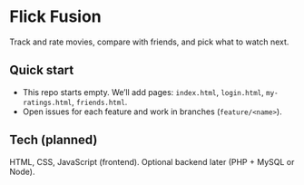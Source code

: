 # Flick Fusion

Track and rate movies, compare with friends, and pick what to watch next.

## Quick start
- This repo starts empty. We’ll add pages: `index.html`, `login.html`, `my-ratings.html`, `friends.html`.
- Open issues for each feature and work in branches (`feature/<name>`).

## Tech (planned)
HTML, CSS, JavaScript (frontend). Optional backend later (PHP + MySQL or Node).

